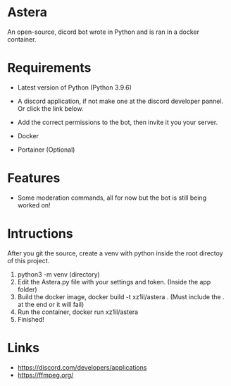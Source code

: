 # Astera
An open-source, dicord bot wrote in Python and is ran in a docker container.

# Requirements
- Latest version of Python (Python 3.9.6)

- A discord application, if not make one at the discord developer pannel. Or click the link below.
- Add the correct permissions to the bot, then invite it you your server.
- Docker
- Portainer (Optional)

# Features
- Some moderation commands, all for now but the bot is still being worked on!

# Intructions 
After you git the source, create a venv with python inside the root directoy of this project.

1. python3 -m venv (directory)
2. Edit the Astera.py file with your settings and token. (Inside the app folder)
3. Build the docker image, docker build -t xz1il/astera . (Must include the . at the end or it will fail)
4. Run the container, docker run xz1il/astera
5. Finished!

# Links
- https://discord.com/developers/applications
- https://ffmpeg.org/
